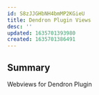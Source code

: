 ```yaml
---
id: S8zJJGHbNH4bmMP2KGieU
title: Dendron Plugin Views
desc: ''
updated: 1635701393980
created: 1635701386491
---
```


## Summary

Webviews for Dendron Plugin